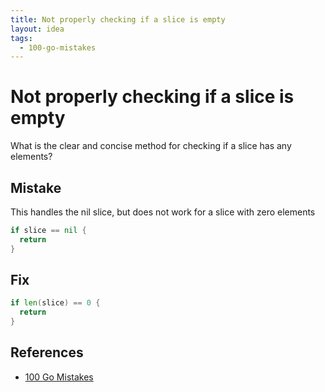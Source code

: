 ```yaml
---
title: Not properly checking if a slice is empty
layout: idea
tags:
  - 100-go-mistakes
---
```


# Not properly checking if a slice is empty

What is the clear and concise method for checking if a slice has any elements?

## Mistake

This handles the nil slice, but does not work for a slice with zero elements

```go
if slice == nil {
  return
}
```

## Fix

```go
if len(slice) == 0 {
  return
}
```


## References

- [100 Go Mistakes](/reference/100-Go-Mistakes-and-How-to-Avoid-Them)
